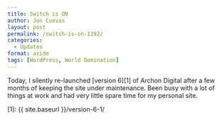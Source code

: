 ```yaml
---
title: Switch is ON
author: Jon Cuevas
layout: post
permalink: /switch-is-on-1192/
categories:
  - Updates
format: aside
tags: [WordPress, World Domination]
---
```

Today, I silently re-launched [version 6][1] of Archon Digital after a few months of keeping the site under maintenance. Been busy with a lot of things at work and had very little spare time for my personal site.

 [1]: {{ site.baseurl }}/version-6-1/